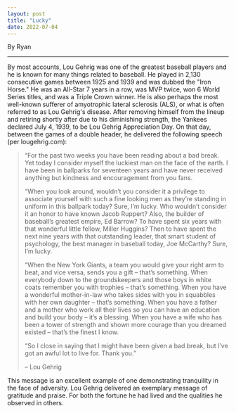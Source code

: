 ```yaml
---
layout: post
title: "Lucky"
date: 2022-07-04
---
```


By Ryan

---

By most accounts, Lou Gehrig was one of the greatest baseball players and he is known for many things related to baseball. He played in 2,130 consecutive games between 1925 and 1939 and was dubbed the "Iron Horse." He was an All-Star 7 years in a row, was MVP twice, won 6 World Series titles, and was a Triple Crown winner. He is also perhaps the most well-known sufferer of amyotrophic lateral sclerosis (ALS), or what is often referred to as Lou Gehrig's disease. 
After removing himself from the lineup and retiring shortly after due to his diminishing strength, the Yankees declared July 4, 1939, to be Lou Gehrig Appreciation Day. On that day, between the games of a double header, he delivered the following speech (per lougehrig.com):

>“For the past two weeks you have been reading about a bad break. Yet today I consider myself the luckiest man on the face of the earth. I have been in ballparks for seventeen years and have never received anything but kindness and encouragement from you fans.
>
>“When you look around, wouldn’t you consider it a privilege to associate yourself with such a fine looking men as they’re standing in uniform in this ballpark today? Sure, I’m lucky. Who wouldn’t consider it an honor to have known Jacob Ruppert? Also, the builder of baseball’s greatest empire, Ed Barrow? To have spent six years with that wonderful little fellow, Miller Huggins? Then to have spent the next nine years with that outstanding leader, that smart student of psychology, the best manager in baseball today, Joe McCarthy? Sure, I’m lucky.
>
>“When the New York Giants, a team you would give your right arm to beat, and vice versa, sends you a gift – that’s something. When everybody down to the groundskeepers and those boys in white coats remember you with trophies – that’s something. When you have a wonderful mother-in-law who takes sides with you in squabbles with her own daughter – that’s something. When you have a father and a mother who work all their lives so you can have an education and build your body – it’s a blessing. When you have a wife who has been a tower of strength and shown more courage than you dreamed existed – that’s the finest I know.
>
>“So I close in saying that I might have been given a bad break, but I’ve got an awful lot to live for. Thank you.”
>
>– Lou Gehrig

This message is an excellent example of one demonstrating tranquility in the face of adversity. Lou Gehrig delivered an exemplary message of gratitude and praise. For both the fortune he had lived and the qualities he observed in others.
